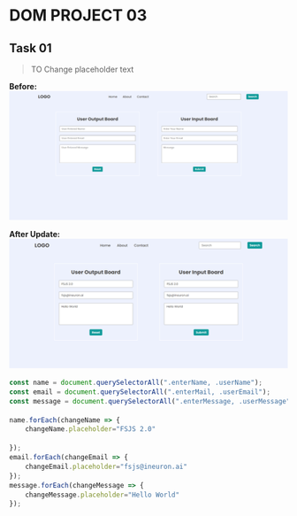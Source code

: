 # DOM PROJECT 03

## Task 01
> TO Change placeholder text

 
**Before:**
![Before Task01](./dom%2003before.png)

**After Update:**
![After Task01](./thirdAssignmentImage/task1Output.png)


```js
const name = document.querySelectorAll(".enterName, .userName");
const email = document.querySelectorAll(".enterMail, .userEmail");
const message = document.querySelectorAll(".enterMessage, .userMessage");

name.forEach(changeName => {
    changeName.placeholder="FSJS 2.0"
    
});
email.forEach(changeEmail => {
    changeEmail.placeholder="fsjs@ineuron.ai"
});
message.forEach(changeMessage => {
    changeMessage.placeholder="Hello World"
});
```